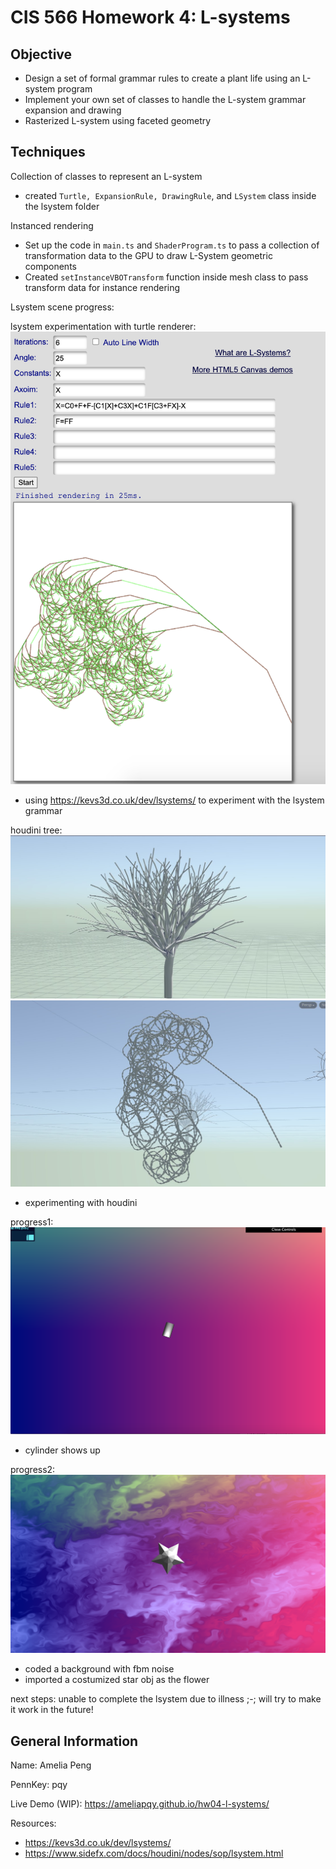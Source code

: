 # CIS 566 Homework 4: L-systems

## Objective

- Design a set of formal grammar rules to create a plant life using an L-system program
- Implement your own set of classes to handle the L-system grammar expansion and drawing
- Rasterized L-system using faceted geometry

## Techniques

Collection of classes to represent an L-system

- created `Turtle, ExpansionRule, DrawingRule`, and `LSystem` class inside the lsystem folder

Instanced rendering

- Set up the code in `main.ts` and `ShaderProgram.ts` to pass a collection of transformation data to the GPU to draw L-System geometric components
- Created `setInstanceVBOTransform` function inside mesh class to pass transform data for instance rendering

Lsystem scene progress:

lsystem experimentation with turtle renderer: ![](lsystem.png)

- using https://kevs3d.co.uk/dev/lsystems/ to experiment with the lsystem grammar

houdini tree: ![](htree1.jpg) ![](htree2.jpg)

- experimenting with houdini

progress1: ![](progress1.png)

- cylinder shows up

progress2: ![](progress2.png)

- coded a background with fbm noise
- imported a costumized star obj as the flower

next steps: unable to complete the lsystem due to illness ;-; will try to make it work in the future!

## General Information

Name: Amelia Peng

PennKey: pqy

Live Demo (WIP): https://ameliapqy.github.io/hw04-l-systems/

Resources:

- https://kevs3d.co.uk/dev/lsystems/
- https://www.sidefx.com/docs/houdini/nodes/sop/lsystem.html
